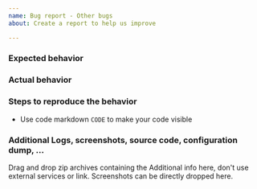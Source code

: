 ```yaml
---
name: Bug report - Other bugs
about: Create a report to help us improve

---
```


<!-- This template is meant for GENERAL bug reports.

Please be as descriptive as possible
-->

### Expected behavior

### Actual behavior

### Steps to reproduce the behavior

- Use code markdown `CODE` to make your code visible

<!-- ADDITIONAL CONTEXT -->

### Additional Logs, screenshots, source code,  configuration dump, ...

Drag and drop zip archives containing the Additional info here, don't use external services or link.
Screenshots can be directly dropped here.
